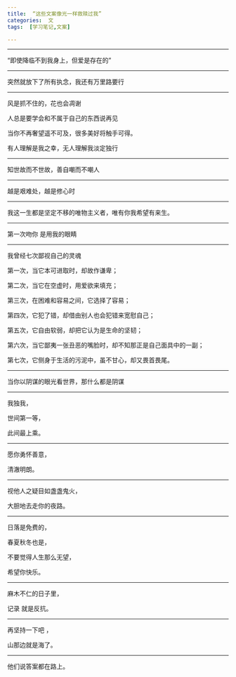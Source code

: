 ```yaml
---
title:  “这些文案像光一样救赎过我”
categories:  文
tags:  [学习笔记,文案]

---
```


---

“即使降临不到我身上，但爱是存在的”

---

突然就放下了所有执念，我还有万里路要行

---

风是抓不住的，花也会凋谢

人总是要学会和不属于自己的东西说再见

当你不再奢望遥不可及，很多美好将触手可得。

有人理解是我之幸，无人理解我淡定独行

---

知世故而不世故，善自嘲而不嘲人

---

越是艰难处，越是修心时

---

我这一生都是坚定不移的唯物主义者，唯有你我希望有来生。

---

第一次吻你 是用我的眼睛

---

我曾经七次鄙视自己的灵魂

第一次，当它本可进取时，却故作谦卑；

第二次，当它在空虚时，用爱欲来填充；

第三次，在困难和容易之间，它选择了容易；

第四次，它犯了错，却借由别人也会犯错来宽慰自己；

第五次，它自由软弱，却把它认为是生命的坚韧；

第六次，当它鄙夷一张丑恶的嘴脸时，却不知那正是自己面具中的一副；

第七次，它侧身于生活的污泥中，虽不甘心，却又畏首畏尾。

---

当你以阴谋的眼光看世界，那什么都是阴谋

---

我独我， 

世间第一等， 

此间最上乘。

---

愿你勇怀善意， 

清澈明朗。

---

视他人之疑目如盏盏鬼火，

大胆地去走你的夜路。

---

日落是免费的，

春夏秋冬也是，

不要觉得人生那么无望，

希望你快乐。

---

麻木不仁的日子里，

记录 就是反抗。

---

再坚持一下吧 ，

山那边就是海了。

---

他们说答案都在路上。